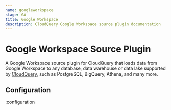 ```yaml
---
name: googleworkspace
stage: GA
title: Google Workspace
description: CloudQuery Google Workspace source plugin documentation
---
```


# Google Workspace Source Plugin

A Google Workspace source plugin for CloudQuery that loads data from Google Workspace to any database, data warehouse or data lake supported by [CloudQuery](https://www.cloudquery.io/), such as PostgreSQL, BigQuery, Athena, and many more.

## Configuration

:configuration
